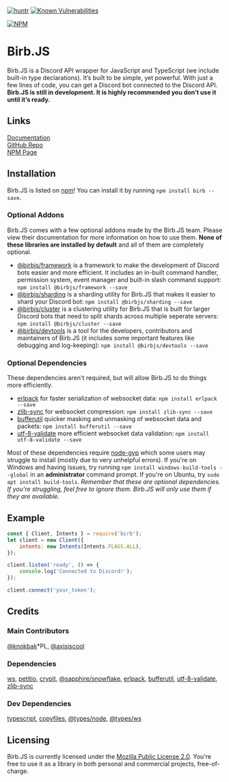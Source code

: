[![huntr](https://cdn.huntr.dev/huntr_security_badge_mono.svg)](https://huntr.dev)
[![Known Vulnerabilities](https://snyk.io/test/github/BirbJS/Birb/badge.svg)](https://snyk.io/test/github/BirbJS/Birb)

[![NPM](https://nodei.co/npm/birb.png)](https://nodei.co/npm/birb/)

# Birb.JS
Birb.JS is a Discord API wrapper for JavaScript and TypeScript (we include built-in type declarations). It’s built to be simple, yet powerful. With just a few lines of code, you can get a Discord bot connected to the Discord API. **Birb.JS is still in development. It is highly recommended you don’t use it until it’s ready.**

## Links
[Documentation](https://birb.js.org/)    
[GitHub Repo](https://github.com/BirbJS/Birb)    
[NPM Page](https://npmjs.com/package/birb)

## Installation
Birb.JS is listed on [npm](https://www.npmjs.com/package/birb)! You can install it by running `npm install birb --save`.

### Optional Addons
Birb.JS comes with a few optional addons made by the Birb.JS team. Please view their documentation for more information on how to use them. **None of these libraries are installed by default** and all of them are completely optional.

- [@birbjs/framework](https://birb.js.org/addons/framework) is a framework to make the development of Discord bots easier and more efficient. It includes an in-built command handler, permission system, event manager and built-in slash command support: `npm install @birbjs/framework --save`
- [@birbjs/sharding](https://birb.js.org/addons/sharding) is a sharding utility for Birb.JS that makes it easier to shard your Discord bot: `npm install @birbjs/sharding --save`
- [@birbjs/cluster](https://birb.js.org/addons/cluster) is a clustering utility for Birb.JS that is built for larger Discord bots that need to split shards across multiple seperate servers: `npm install @birbjs/cluster --save`
- [@birbjs/devtools](https://birb.js.org/addons/devtools) is a tool for the developers, contributors and maintainers of Birb.JS (it includes some important features like debugging and log-keeping): `npm install @birbjs/devtools --save`

### Optional Dependencies
These dependencies aren't required, but will allow Birb.JS to do things more efficiently.

- [erlpack](https://npmjs.com/package/erlpack) for faster serialization of websocket data: `npm install erlpack --save`
- [zlib-sync](https://npmjs.com/package/zlib-sync) for websocket compression: `npm install zlib-sync --save`
- [bufferutil](https://npmjs.com/package/bufferutil) quicker masking and unmasking of websocket data and packets: `npm install bufferutil --save`
- [utf-8-validate](https://npmjs.com/package/utf-8-validate) more efficient websocket data validation: `npm install utf-8-validate --save`

Most of these dependencies require [node-gyp](https://github.com/nodejs/node-gyp) which some users may struggle to install (mostly due to very unhelpful errors). If you're on Windows and having issues, try running `npm install windows-build-tools --global` in an **administrator** command prompt. If you're on Ubuntu, try `sudo apt install build-tools`. *Remember that these are optional dependencies. If you're struggling, feel free to ignore them. Birb.JS will only use them if they are available.*

## Example
```js
const { Client, Intents } = require('birb');
let client = new Client({
    intents: new Intents(Intents.FLAGS.ALL),
});

client.listen('ready', () => {
    console.log('Connected to Discord!');
});

client.connect('your_token');
```

## Credits

### Main Contributors
[@knokbak](https://github.com/knokbak)*PL, [@axisiscool](https://github.com/axisiscool)

### Dependencies
[ws](https://npmjs.com/package/ws), [petitio](https://npmjs.com/package/petitio), [crypit](https://npmjs.com/package/crypit), [@sapphire/snowflake](https://npmjs.com/package/@sapphire/snowflake), [erlpack](https://npmjs.com/package/erlpack), [bufferutil](https://npmjs.com/package/bufferutil), [utf-8-validate](https://npmjs.com/package/utf-8-validate), [zlib-sync](https://npmjs.com/package/zlib-sync)

### Dev Dependencies
[typescript](https://npmjs.com/package/typescript), [copyfiles](https://npmjs.com/package/copyfiles), [@types/node](https://npmjs.com/package/@types/node), [@types/ws](https://npmjs.com/package/@types/ws)

## Licensing
Birb.JS is currently licensed under the [Mozilla Public License 2.0](https://github.com/BirbJS/Birb/blob/main/LICENSE). You're free to use it as a library in both personal and commercial projects, free-of-charge.
